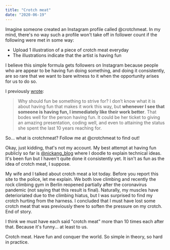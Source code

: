 ```yaml
---
title: "Crotch meat"
date: "2020-06-19"
---
```


Imagine someone created an Instagram profile called @crotchmeat. In my mind, there's no way such a profile won't take off in follower count if the following were met in some way:

- Upload 1 illustration of a piece of crotch meat everyday
- The illustrations indicate that the artist is having fun

I believe this simple formula gets followers on Instagram because people who are appear to be having fun doing something, and doing it consistently, are so rare that we want to bare witness to it when the opportunity arises for us to do so.

I previously [wrote](/2016-10-05-self-inflicted-misery):

> Why should fun be something to strive for? I don’t know what it is about having fun that makes it work this way, but **whenever I see that someone is having fun, I immediately like their work better**. That bodes well for the person having fun. It could be her ticket to giving an amazing presentation, coding well, and even to attaining the status she spent the last 10 years reaching for.

So... what is crotchmeat? Follow me at @crotchmeat to find out!

Okay, just kidding, that's not my account. My best attempt at having fun publicly so far is [@nickang_blog](https://www.instagram.com/nickang_blog/) where I doodle to explain technical ideas. It's been fun but I haven't quite done it consistently yet. It isn't as fun as the idea of crotch meat, I suppose.

My wife and I talked about crotch meat a lot today. Before you report this site to the police, let me explain. We both love climbing and recently the rock climbing gym in Berlin reopened partially after the coronavirus pandemic (not saying that this result is final). Naturally, my muscles have deterioriated due to the climbing hiatus, but I was surprised to find my crotch hurting from the harness. I concluded that I must have lost some crotch meat that was previously there to soften the pressure on my crotch. End of story.

I think we must have each said "crotch meat" more than 10 times each after that. Because it's funny... at least to us.

Crotch meat. Have fun and conquer the world. So simple in theory, so hard in practice.